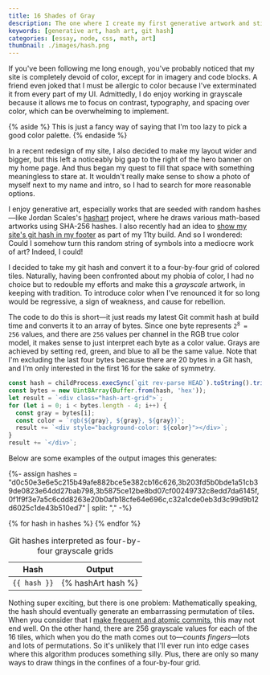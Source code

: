 ```yaml
---
title: 16 Shades of Gray
description: The one where I create my first generative artwork and still refuse to use any color on my site.
keywords: [generative art, hash art, git hash]
categories: [essay, node, css, math, art]
thumbnail: ./images/hash.png
---
```


If you've been following me long enough, you've probably noticed that my site is completely devoid of color, except for in imagery and code blocks. A friend even joked that I must be allergic to color because I've exterminated it from every part of my UI. Admittedly, I do enjoy working in grayscale because it allows me to focus on contrast, typography, and spacing over color, which can be overwhelming to implement.

{% aside %}
This is just a fancy way of saying that I'm too lazy to pick a good color palette.
{% endaside %}

In a recent redesign of my site, I also decided to make my layout wider and bigger, but this left a noticeably big gap to the right of the hero banner on my home page. And thus began my quest to fill that space with something meaningless to stare at. It wouldn't really make sense to show a photo of myself next to my name and intro, so I had to search for more reasonable options.

I enjoy generative art, especially works that are seeded with random hashes—like Jordan Scales's [hashart](https://hash.jordanscales.com/) project, where he draws various math-based artworks using SHA-256 hashes. I also recently had an idea to [show my site's git hash in my footer](/blog/eleventy-build-info/#3-getting-the-latest-commit-hash) as part of my 11ty build. And so I wondered: Could I somehow turn this random string of symbols into a mediocre work of art? Indeed, I could!

I decided to take my git hash and convert it to a four-by-four grid of colored tiles. Naturally, having been confronted about my phobia of color, I had no choice but to redouble my efforts and make this a *grayscale* artwork, in keeping with tradition. To introduce color when I've renounced it for so long would be regressive, a sign of weakness, and cause for rebellion.

The code to do this is short—it just reads my latest Git commit hash at build time and converts it to an array of bytes. Since one byte represents <code>2<sup>8</sup> = 256</code> values, and there are `256` values per channel in the RGB true color model, it makes sense to just interpret each byte as a color value. Grays are achieved by setting red, green, and blue to all be the same value. Note that I'm excluding the last four bytes because there are 20 bytes in a Git hash, and I'm only interested in the first 16 for the sake of symmetry.

```js {data-copyable="true"}
const hash = childProcess.execSync(`git rev-parse HEAD`).toString().trim();
const bytes = new Uint8Array(Buffer.from(hash, 'hex'));
let result = `<div class="hash-art-grid">`;
for (let i = 0; i < bytes.length - 4; i++) {
  const gray = bytes[i];
  const color = `rgb(${gray}, ${gray}, ${gray})`;
  result += `<div style="background-color: ${color}"></div>`;
}
result += `</div>`;
```

Below are some examples of the output images this generates:

{%- assign hashes = "d0c50e3e6e5c215b49afe882bce5e382cb16c626,3b203fd5b0bde1a51cb39de0823e64dd27bab798,3b5875ce12be8bd07cf00249732c8edd7da6145f,0f1f9f3e7a5c6cdd8263e20b0afb18cfe64e696c,c32a1cde0eb3d3c99d9b12d6025c1de43b510ed7" | split: "," -%}

<div class="scroll-x" role="region">
  <table>
    <caption>Git hashes interpreted as four-by-four grayscale grids</caption>
    <thead>
      <tr>
        <th scope="col">Hash</th>
        <th scope="col">Output</th>
      </tr>
    </thead>
    <tbody>
      {% for hash in hashes %}
      <tr>
        <td><code>{{ hash }}</code></td>
        <td>{% hashArt hash %}</td>
      </tr>
      {% endfor %}
    </tbody>
  </table>
</div>

Nothing super exciting, but there is one problem: Mathematically speaking, the hash should eventually generate an embarrassing permutation of tiles. When you consider that I [make frequent and atomic commits](/blog/atomic-git-commits/), this may not end well. On the other hand, there are 256 grayscale values for each of the 16 tiles, which when you do the math comes out to—*counts fingers*—lots and lots of permutations. So it's unlikely that I'll ever run into edge cases where this algorithm produces something silly. Plus, there are only so many ways to draw things in the confines of a four-by-four grid.
